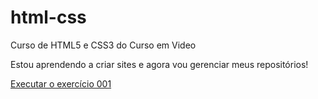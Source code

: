 # html-css
 Curso de HTML5 e CSS3 do Curso em Video

 Estou aprendendo a criar sites e agora vou gerenciar meus repositórios!

<a href="https://marcusvilasboas.github.io/html-css/exercicios/ex001/">Executar o exercício 001</a>